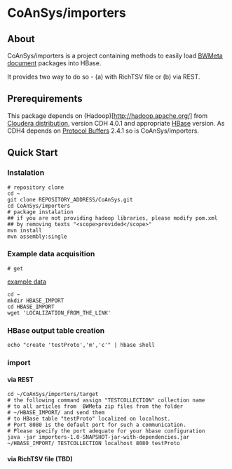 CoAnSys/importers
=============

## About
CoAnSys/importers is a project containing methods to easily load [BWMeta document](../examples/bwmeta) packages into HBase.

It provides two way to do so - (a) with RichTSV file or (b) via REST.

## Prerequirements
This package depends on (Hadoop)[http://hadoop.apache.org/] from [Cloudera distribution](https://ccp.cloudera.com/display/SUPPORT/CDH+Downloads), version CDH 4.0.1 and appropriate [HBase](hbase.apache.org) version. 
As CDH4 depends on [Protocol Buffers](http://code.google.com/p/protobuf/) 2.4.1 so is CoAnSys/importers.

## Quick Start

### Instalation
```
# repository clone
cd ~  
git clone REPOSITORY_ADDRESS/CoAnSys.git  
cd CoAnSys/importers  
# package instalation  
## if you are not providing hadoop libraries, please modify pom.xml  
## by removing texts "<scope>provided</scope>"
mvn install
mvn assembly:single
```

### Example data acquisition
```
# get
```
[example data](../examples/otworz-ksiazke-tylkobwmeta-20110316-00000.zip)

```
cd ~
mkdir HBASE_IMPORT
cd HBASE_IMPORT
wget 'LOCALIZATION_FROM_THE_LINK'
```

### HBase output table creation
```
echo "create 'testProto','m','c'" | hbase shell
```

### import
#### via REST
```
cd ~/CoAnSys/importers/target
# the following command assign "TESTCOLLECTION" collection name 
# to all articles from  BWMeta zip files from the folder
# ~/HBASE_IMPORT/ and send them
# to HBase table "testProto" localized on localhost.
# Port 8080 is the default port for such a communication.
# Please specify the port adequate for your hbase configuration
java -jar importers-1.0-SNAPSHOT-jar-with-dependencies.jar ~/HBASE_IMPORT/ TESTCOLLECTION localhost 8080 testProto
```

#### via RichTSV file (TBD)


